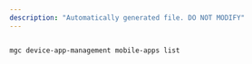 ```yaml
---
description: "Automatically generated file. DO NOT MODIFY"
---
```


```bash

mgc device-app-management mobile-apps list

```